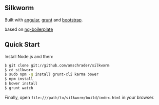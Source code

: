 ## Silkworm

Built with [angular](http://angularjs.org), [grunt](http://gruntjs.com/) and [bootstrap](http://getbootstrap.com).

based on [ng-boilerplate](https://github.com/ngbp/ngbp)


## Quick Start

Install Node.js and then:

```sh
$ git clone git://github.com/amschrader/silkworm
$ cd silkworm
$ sudo npm -g install grunt-cli karma bower
$ npm install
$ bower install
$ grunt watch
```

Finally, open `file:///path/to/silkworm/build/index.html` in your browser.

